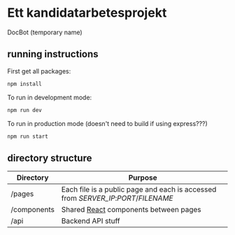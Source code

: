 # Ett kandidatarbetesprojekt
DocBot (temporary name)

## running instructions

First get all packages:
```sh
npm install
```

To run in development mode:
```sh
npm run dev
```

To run in production mode (doesn't need to build if using express???)
```sh
npm run start
```

## directory structure

| Directory   | Purpose                                                                            |
| ---         | ---                                                                                |
| /pages      | Each file is a public page and each is accessed from *SERVER_IP*:*PORT*/*FILENAME* |
| /components | Shared [React](https://reactjs.org/) components between pages                      |
| /api        | Backend API stuff                                                                  |
